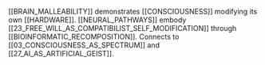 [[BRAIN_MALLEABILITY]] demonstrates [[CONSCIOUSNESS]] modifying its own [[HARDWARE]]. [[NEURAL_PATHWAYS]] embody [[23_FREE_WILL_AS_COMPATIBILIST_SELF_MODIFICATION]] through [[BIOINFORMATIC_RECOMPOSITION]]. Connects to [[03_CONSCIOUSNESS_AS_SPECTRUM]] and [[27_AI_AS_ARTIFICIAL_GEIST]].
